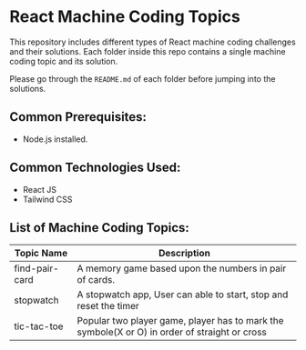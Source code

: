 # React Machine Coding Topics

This repository includes different types of React machine coding challenges and their solutions. Each folder inside this repo contains a single machine coding topic and its solution.

Please go through the `README.md` of each folder before jumping into the solutions.

## Common Prerequisites:

- Node.js installed.

## Common Technologies Used:

- React JS
- Tailwind CSS

## List of Machine Coding Topics:

| Topic Name | Description |
|---|---|
| find-pair-card | A memory game based upon the numbers in pair of cards. |
| stopwatch | A stopwatch app, User can able to start, stop and reset the timer |
| tic-tac-toe | Popular two player game, player has to mark the symbole(X or O) in order of straight or cross |